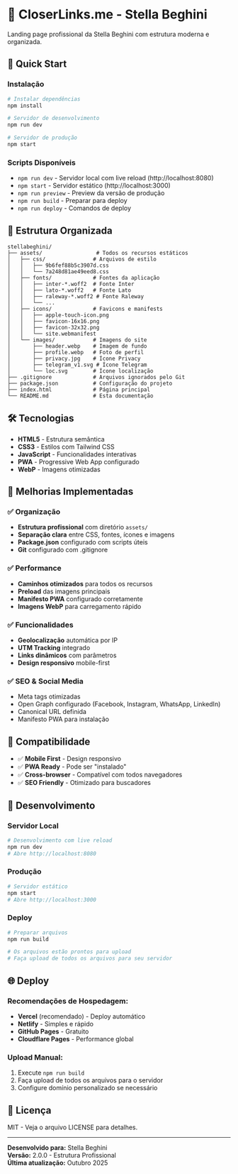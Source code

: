 # 🌟 CloserLinks.me - Stella Beghini

Landing page profissional da Stella Beghini com estrutura moderna e organizada.

## 🚀 Quick Start

### **Instalação**
```bash
# Instalar dependências
npm install

# Servidor de desenvolvimento
npm run dev

# Servidor de produção
npm start
```

### **Scripts Disponíveis**
- `npm run dev` - Servidor local com live reload (http://localhost:8080)
- `npm start` - Servidor estático (http://localhost:3000)  
- `npm run preview` - Preview da versão de produção
- `npm run build` - Preparar para deploy
- `npm run deploy` - Comandos de deploy

## 📁 Estrutura Organizada

```
stellabeghini/
├── assets/                 # Todos os recursos estáticos
│   ├── css/               # Arquivos de estilo
│   │   ├── 9b6fef88b5c3907d.css
│   │   └── 7a248d81ae49eed8.css
│   ├── fonts/             # Fontes da aplicação
│   │   ├── inter-*.woff2  # Fonte Inter
│   │   ├── lato-*.woff2   # Fonte Lato
│   │   ├── raleway-*.woff2 # Fonte Raleway
│   │   └── ...
│   ├── icons/             # Favicons e manifests
│   │   ├── apple-touch-icon.png
│   │   ├── favicon-16x16.png
│   │   ├── favicon-32x32.png
│   │   └── site.webmanifest
│   └── images/            # Imagens do site
│       ├── header.webp    # Imagem de fundo
│       ├── profile.webp   # Foto de perfil
│       ├── privacy.jpg    # Ícone Privacy
│       ├── telegram_v1.svg # Ícone Telegram
│       └── loc.svg        # Ícone localização
├── .gitignore             # Arquivos ignorados pelo Git
├── package.json           # Configuração do projeto
├── index.html             # Página principal
└── README.md              # Esta documentação
```

## 🛠️ Tecnologias

- **HTML5** - Estrutura semântica
- **CSS3** - Estilos com Tailwind CSS
- **JavaScript** - Funcionalidades interativas
- **PWA** - Progressive Web App configurado
- **WebP** - Imagens otimizadas

## 🚀 Melhorias Implementadas

### ✅ **Organização**
- **Estrutura profissional** com diretório `assets/`
- **Separação clara** entre CSS, fontes, ícones e imagens
- **Package.json** configurado com scripts úteis
- **Git** configurado com .gitignore

### ✅ **Performance**
- **Caminhos otimizados** para todos os recursos
- **Preload** das imagens principais
- **Manifesto PWA** configurado corretamente
- **Imagens WebP** para carregamento rápido

### ✅ **Funcionalidades**
- **Geolocalização** automática por IP
- **UTM Tracking** integrado
- **Links dinâmicos** com parâmetros
- **Design responsivo** mobile-first

### ✅ **SEO & Social Media**
- Meta tags otimizadas
- Open Graph configurado (Facebook, Instagram, WhatsApp, LinkedIn)
- Canonical URL definida
- Manifesto PWA para instalação

## 📱 Compatibilidade

- ✅ **Mobile First** - Design responsivo
- ✅ **PWA Ready** - Pode ser "instalado"
- ✅ **Cross-browser** - Compatível com todos navegadores
- ✅ **SEO Friendly** - Otimizado para buscadores

## 🔧 Desenvolvimento

### **Servidor Local**
```bash
# Desenvolvimento com live reload
npm run dev
# Abre http://localhost:8080
```

### **Produção**
```bash
# Servidor estático
npm start
# Abre http://localhost:3000
```

### **Deploy**
```bash
# Preparar arquivos
npm run build

# Os arquivos estão prontos para upload
# Faça upload de todos os arquivos para seu servidor
```

## 🌐 Deploy

### **Recomendações de Hospedagem:**
- **Vercel** (recomendado) - Deploy automático
- **Netlify** - Simples e rápido  
- **GitHub Pages** - Gratuito
- **Cloudflare Pages** - Performance global

### **Upload Manual:**
1. Execute `npm run build`
2. Faça upload de todos os arquivos para o servidor
3. Configure domínio personalizado se necessário

## 📝 Licença

MIT - Veja o arquivo LICENSE para detalhes.

---

**Desenvolvido para:** Stella Beghini  
**Versão:** 2.0.0 - Estrutura Profissional  
**Última atualização:** Outubro 2025